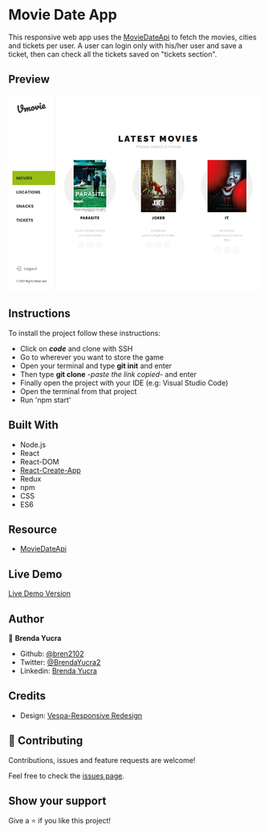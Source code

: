 # Movie Date App

This responsive web app uses the [MovieDateApi](https://github.com/bren2102/MovieDateApi) to fetch the movies, cities and tickets per user. A user can login only with his/her user and save a ticket, then can check all the tickets saved on "tickets section".

## Preview

![Preview](src/assets/moviedate.png)

## Instructions

To install the project follow these instructions:

- Click on ***code*** and clone with SSH
- Go to wherever you want to store the game
- Open your terminal and type **git init** and enter
- Then type **git clone** -*paste the link copied*- and enter
- Finally open the project with your IDE (e.g: Visual Studio Code)
- Open the terminal from that project
- Run 'npm start'

## Built With

- Node.js
- React
- React-DOM
- [React-Create-App](https://github.com/facebook/create-react-app)
- Redux 
- npm
- CSS
- ES6

## Resource

- [MovieDateApi](https://github.com/bren2102/MovieDateApi)

## Live Demo

[Live Demo Version](https://bren2102-moviedate.herokuapp.com/Movies)

## Author

👤 **Brenda Yucra**

- Github: [@bren2102](https://github.com/bren2102) 
- Twitter: [@BrendaYucra2](https://twitter.com/BrendaYucra)
- Linkedin: [Brenda Yucra](https://www.linkedin.com/in/brenda-yucra/)

## Credits

- Design: [Vespa-Responsive Redesign](https://www.behance.net/gallery/26425031/Vespa-Responsive-Redesign)

## 🤝 Contributing

Contributions, issues and feature requests are welcome!

Feel free to check the [issues page](https://github.com/bren2102/MovieDate/issues).

## Show your support

Give a ⭐️ if you like this project!